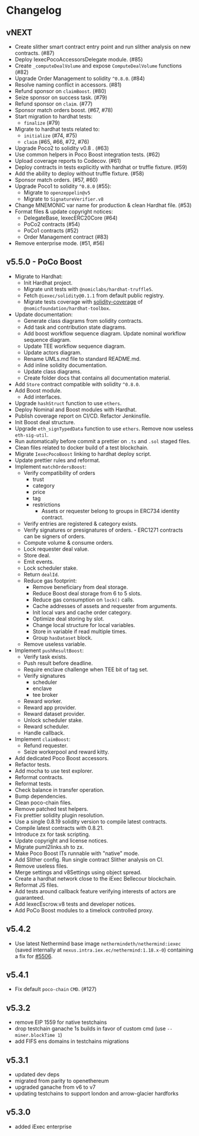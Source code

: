 # Changelog

## vNEXT
- Create slither smart contract entry point and run slither analysis on new contracts. (#87)
- Deploy IexecPocoAccessorsDelegate module. (#85)
- Create `_computeDealVolume` and expose `ComputeDealVolume` functions (#82)
- Upgrade Order Management to solidity `^0.8.0`. (#84)
- Resolve naming conflict in accessors. (#81)
- Refund sponsor on `claimBoost`. (#80)
- Seize sponsor on success task. (#79)
- Refund sponsor on `claim`. (#77)
- Sponsor match orders boost. (#67, #78)
- Start migration to hardhat tests:
    - `finalize` (#79)
- Migrate to hardhat tests related to:
    - `initialize` (#74, #75)
    - `claim` (#65, #66, #72, #76)
- Upgrade Poco2 to solidity v0.8 . (#63)
- Use common helpers in Poco Boost integration tests. (#62)
- Upload coverage reports to Codecov. (#61)
- Deploy contracts in tests explicitly with hardhat or truffle fixture. (#59)
- Add the ability to deploy without truffle fixture. (#58)
- Sponsor match orders. (#57, #60)
- Upgrade Poco1 to solidity `^0.8.0` (#55):
    - Migrate to `openzeppelin@v5`
    - Migrate to `SignatureVerifier.v8`
- Change MNEMONIC var name for production & clean Hardhat file. (#53)
- Format files & update copyright notices:
    - DelegateBase, IexecERC20Core (#64)
    - PoCo2 contracts (#54)
    - PoCo1 contracts (#52)
    - Order Management contract (#83)
- Remove enterprise mode. (#51, #56)

## v5.5.0 - PoCo Boost
- Migrate to Hardhat:
    - Init Hardhat project.
    - Migrate unit tests with `@nomiclabs/hardhat-truffle5`.
    - Fetch `@iexec/solidity@0.1.1` from default public registry.
    - Migrate tests coverage with [solidity-coverage](https://github.com/sc-forks/solidity-coverage) of `@nomicfoundation/hardhat-toolbox`.
- Update documentation:
    - Generate class diagrams from solidity contracts.
    - Add task and contribution state diagrams.
    - Add boost workflow sequence diagram. Update nominal workflow sequence diagram.
    - Update TEE workflow sequence diagram.
    - Update actors diagram.
    - Rename UMLs.md file to standard README.md.
    - Add inline solidity documentation.
    - Update class diagrams.
    - Create folder docs that contains all documentation material.
- Add `Store` contract compatible with solidity `^0.8.0`.
- Add Boost module.
    - Add interfaces.
- Upgrade `hashStruct` function to use `ethers`.
- Deploy Nominal and Boost modules with Hardhat.
- Publish coverage report on CI/CD. Refactor Jenkinsfile.
- Init Boost deal structure.
- Upgrade `eth_signTypedData` function to use `ethers`. Remove now useless `eth-sig-util`.
- Run automatically before commit a prettier on `.ts` and `.sol` staged files.
- Clean files related to docker build of a test blockchain.
- Migrate `IexecPocoBoost` linking to hardhat deploy script.
- Update prettier rules and reformat.
- Implement `matchOrdersBoost`:
    - Verify compatibility of orders
        - trust
        - category
        - price
        - tag
        - restrictions
            - Assets or requester belong to groups in ERC734 identity contract.
    - Verify entries are registered & category exists.
    - Verify signatures or presignatures of orders.
            - ERC1271 contracts can be signers of orders.
    - Compute volume & consume orders.
    - Lock requester deal value.
    - Store deal.
    - Emit events.
    - Lock scheduler stake.
    - Return `dealId`.
    - Reduce gas footprint:
        - Remove beneficiary from deal storage.
        - Reduce Boost deal storage from 6 to 5 slots.
        - Reduce gas consumption on `lock()` calls.
        - Cache addresses of assets and requester from arguments.
        - Init local vars and cache order category.
        - Optimize deal storing by slot.
        - Change local structure for local variables.
        - Store in variable if read multiple times.
        - Group `hasDataset` block.
    - Remove useless variable.
- Implement `pushResultBoost`:
    - Verify task exists.
    - Push result before deadline.
    - Require enclave challenge when TEE bit of tag set.
    - Verify signatures
        - scheduler
        - enclave
        - tee broker
    - Reward worker.
    - Reward app provider.
    - Reward dataset provider.
    - Unlock scheduler stake.
    - Reward scheduler.
    - Handle callback.
- Implement `claimBoost`:
    - Refund requester.
    - Seize workerpool and reward kitty.
- Add dedicated Poco Boost accessors.
- Refactor tests.
- Add mocha to use test explorer.
- Reformat contracts.
- Reformat tests.
- Check balance in transfer operation.
- Bump dependencies.
- Clean poco-chain files.
- Remove patched test helpers.
- Fix prettier solidity plugin resolution.
- Use a single 0.8.19 solidity version to compile latest contracts.
- Compile latest contracts with 0.8.21.
- Introduce zx for task scripting.
- Update copyright and license notices.
- Migrate puml2links.sh to zx.
- Make Poco Boost ITs runnable with "native" mode.
- Add Slither config. Run single contract Slither analysis on CI.
- Remove useless files.
- Merge settings and v8Settings using object spread.
- Create a hardhat network close to the iExec Bellecour blockchain.
- Reformat JS files.
- Add tests around callback feature verifying interests of actors are guaranteed.
- Add IexecEscrow.v8 tests and developer notices.
- Add PoCo Boost modules to a timelock controlled proxy.

## v5.4.2
- Use latest Nethermind base image `nethermindeth/nethermind:iexec`
(saved internally at `nexus.intra.iex.ec/nethermind:1.18.x-0`)
containing a fix for [#5506](https://github.com/NethermindEth/nethermind/issues/5506).

## v5.4.1

- Fix default `poco-chain` `CMD`. (#127)

## v5.3.2

- remove EIP 1559 for native testchains
- drop testchain ganache 1s builds in favor of custom cmd (use `--miner.blockTime 1`)
- add FIFS ens domains in testchains migrations

## v5.3.1

- updated dev deps
- migrated from parity to openethereum
- upgraded ganache from v6 to v7
- updating testchains to support london and arrow-glacier hardforks

## v5.3.0

- added iExec enterprise

